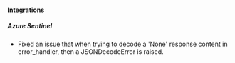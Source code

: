 
#### Integrations
##### Azure Sentinel
- Fixed an issue that when trying to decode a 'None' response content in error_handler, then a JSONDecodeError is raised.

